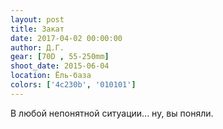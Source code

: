 ```yaml
---
layout: post
title: Закат
date: 2017-04-02 00:00:00
author: Д.Г.
gear: [70D , 55-250mm]
shoot_date: 2015-06-04
location: Ёль-база
colors: ['4c230b', '010101']
---
```


В любой непонятной ситуации... ну, вы поняли.
